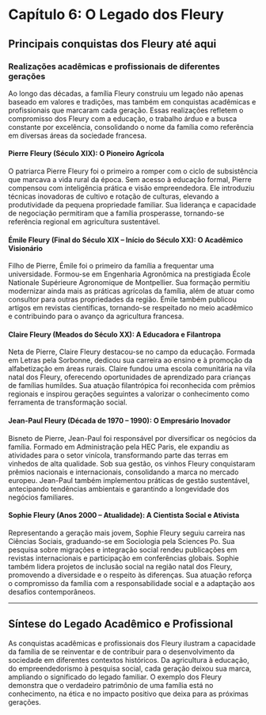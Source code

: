 # Capítulo 6: O Legado dos Fleury

## Principais conquistas dos Fleury até aqui

### Realizações acadêmicas e profissionais de diferentes gerações

Ao longo das décadas, a família Fleury construiu um legado não apenas baseado em valores e tradições, mas também em conquistas acadêmicas e profissionais que marcaram cada geração. Essas realizações refletem o compromisso dos Fleury com a educação, o trabalho árduo e a busca constante por excelência, consolidando o nome da família como referência em diversas áreas da sociedade francesa.

#### **Pierre Fleury (Século XIX): O Pioneiro Agrícola**

O patriarca Pierre Fleury foi o primeiro a romper com o ciclo de subsistência que marcava a vida rural da época. Sem acesso à educação formal, Pierre compensou com inteligência prática e visão empreendedora. Ele introduziu técnicas inovadoras de cultivo e rotação de culturas, elevando a produtividade da pequena propriedade familiar. Sua liderança e capacidade de negociação permitiram que a família prosperasse, tornando-se referência regional em agricultura sustentável.

#### **Émile Fleury (Final do Século XIX – Início do Século XX): O Acadêmico Visionário**

Filho de Pierre, Émile foi o primeiro da família a frequentar uma universidade. Formou-se em Engenharia Agronômica na prestigiada École Nationale Supérieure Agronomique de Montpellier. Sua formação permitiu modernizar ainda mais as práticas agrícolas da família, além de atuar como consultor para outras propriedades da região. Émile também publicou artigos em revistas científicas, tornando-se respeitado no meio acadêmico e contribuindo para o avanço da agricultura francesa.

#### **Claire Fleury (Meados do Século XX): A Educadora e Filantropa**

Neta de Pierre, Claire Fleury destacou-se no campo da educação. Formada em Letras pela Sorbonne, dedicou sua carreira ao ensino e à promoção da alfabetização em áreas rurais. Claire fundou uma escola comunitária na vila natal dos Fleury, oferecendo oportunidades de aprendizado para crianças de famílias humildes. Sua atuação filantrópica foi reconhecida com prêmios regionais e inspirou gerações seguintes a valorizar o conhecimento como ferramenta de transformação social.

#### **Jean-Paul Fleury (Década de 1970 – 1990): O Empresário Inovador**

Bisneto de Pierre, Jean-Paul foi responsável por diversificar os negócios da família. Formado em Administração pela HEC Paris, ele expandiu as atividades para o setor vinícola, transformando parte das terras em vinhedos de alta qualidade. Sob sua gestão, os vinhos Fleury conquistaram prêmios nacionais e internacionais, consolidando a marca no mercado europeu. Jean-Paul também implementou práticas de gestão sustentável, antecipando tendências ambientais e garantindo a longevidade dos negócios familiares.

#### **Sophie Fleury (Anos 2000 – Atualidade): A Cientista Social e Ativista**

Representando a geração mais jovem, Sophie Fleury seguiu carreira nas Ciências Sociais, graduando-se em Sociologia pela Sciences Po. Sua pesquisa sobre migrações e integração social rendeu publicações em revistas internacionais e participação em conferências globais. Sophie também lidera projetos de inclusão social na região natal dos Fleury, promovendo a diversidade e o respeito às diferenças. Sua atuação reforça o compromisso da família com a responsabilidade social e a adaptação aos desafios contemporâneos.

---

## **Síntese do Legado Acadêmico e Profissional**

As conquistas acadêmicas e profissionais dos Fleury ilustram a capacidade da família de se reinventar e de contribuir para o desenvolvimento da sociedade em diferentes contextos históricos. Da agricultura à educação, do empreendedorismo à pesquisa social, cada geração deixou sua marca, ampliando o significado do legado familiar. O exemplo dos Fleury demonstra que o verdadeiro patrimônio de uma família está no conhecimento, na ética e no impacto positivo que deixa para as próximas gerações.
